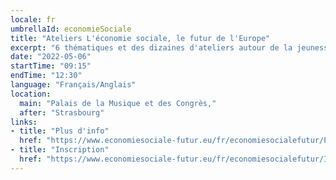 ```yaml
---
locale: fr
umbrellaId: economieSociale
title: "Ateliers L'économie sociale, le futur de l'Europe"
excerpt: "6 thématiques et des dizaines d'ateliers autour de la jeunesse, des transitions, des solutions d'avenir, des financements et innovations pour l'économie sociale."
date: "2022-05-06"
startTime: "09:15"
endTime: "12:30"
language: "Français/Anglais"
location:
  main: "Palais de la Musique et des Congrès,"
  after: "Strasbourg"
links:
- title: "Plus d'info"
  href: "https://www.economiesociale-futur.eu/fr/economiesocialefutur/Programme-du-5-et-6-mai/"
- title: "Inscription"
  href: "https://www.economiesociale-futur.eu/fr/economiesocialefutur/Inscription/"
---
```


